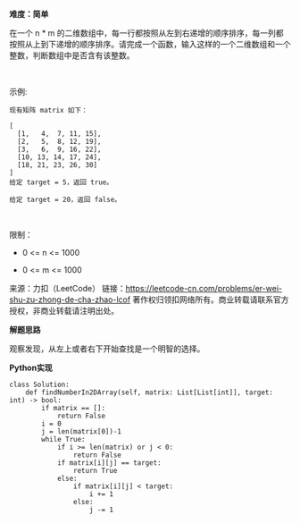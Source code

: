 **难度：简单**    

在一个 n * m 的二维数组中，每一行都按照从左到右递增的顺序排序，每一列都按照从上到下递增的顺序排序。请完成一个函数，输入这样的一个二维数组和一个整数，判断数组中是否含有该整数。

 

示例:
```
现有矩阵 matrix 如下：

[
  [1,   4,  7, 11, 15],
  [2,   5,  8, 12, 19],
  [3,   6,  9, 16, 22],
  [10, 13, 14, 17, 24],
  [18, 21, 23, 26, 30]
]
给定 target = 5，返回 true。

给定 target = 20，返回 false。
```
 

限制：

- 0 <= n <= 1000

- 0 <= m <= 1000

来源：力扣（LeetCode）
链接：https://leetcode-cn.com/problems/er-wei-shu-zu-zhong-de-cha-zhao-lcof
著作权归领扣网络所有。商业转载请联系官方授权，非商业转载请注明出处。      

**解题思路**   

观察发现，从左上或者右下开始查找是一个明智的选择。    

**Python实现**    
```
class Solution:
    def findNumberIn2DArray(self, matrix: List[List[int]], target: int) -> bool:
        if matrix == []:
            return False
        i = 0
        j = len(matrix[0])-1
        while True:
            if i >= len(matrix) or j < 0:
                return False
            if matrix[i][j] == target:
                return True
            else:
                if matrix[i][j] < target:
                    i += 1
                else:
                    j -= 1
```
